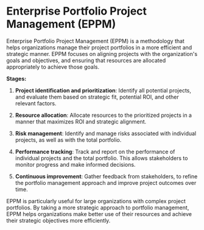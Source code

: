 # Enterprise Portfolio Project Management (EPPM)

Enterprise Portfolio Project Management (EPPM) is a methodology that helps organizations manage their project portfolios in a more efficient and strategic manner. EPPM focuses on aligning projects with the organization's goals and objectives, and ensuring that resources are allocated appropriately to achieve those goals.

**Stages:**

1. **Project identification and prioritization**: Identify all potential projects, and evaluate them based on strategic fit, potential ROI, and other relevant factors.

2. **Resource allocation**: Allocate resources to the prioritized projects in a manner that maximizes ROI and strategic alignment.

3. **Risk management**: Identify and manage risks associated with individual projects, as well as with the total portfolio.

4. **Performance tracking**: Track and report on the performance of individual projects and the total portfolio. This allows stakeholders to monitor progress and make informed decisions.

5. **Continuous improvement**: Gather feedback from stakeholders, to refine the portfolio management approach and improve project outcomes over time.

EPPM is particularly useful for large organizations with complex project portfolios. By taking a more strategic approach to portfolio management, EPPM helps organizations make better use of their resources and achieve their strategic objectives more efficiently.
